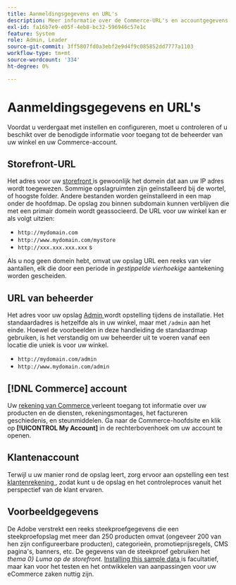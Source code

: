 ```yaml
---
title: Aanmeldingsgegevens en URL's
description: Meer informatie over de Commerce-URL's en accountgegevens die worden gebruikt om toegang te krijgen tot uw beheerder en winkelcentrum.
exl-id: fa16b7e9-e05f-4eb8-bc32-596946c57e1c
feature: System
role: Admin, Leader
source-git-commit: 3ff5807fd0a3ebf2e9d4f9c085852dd7777a1103
workflow-type: tm+mt
source-wordcount: '334'
ht-degree: 0%

---
```


# Aanmeldingsgegevens en URL&#39;s

Voordat u verdergaat met instellen en configureren, moet u controleren of u beschikt over de benodigde informatie voor toegang tot de beheerder van uw winkel en uw Commerce-account.

## Storefront-URL

Het adres voor uw [ storefront ](storefront.md) is gewoonlijk het domein dat aan uw IP adres wordt toegewezen. Sommige opslagruimten zijn geïnstalleerd bij de wortel, of hoogste folder. Andere bestanden worden geïnstalleerd in een map onder de hoofdmap. De opslag zou binnen subdomain kunnen verblijven die met een primair domein wordt geassocieerd. De URL voor uw winkel kan er als volgt uitzien:

- `http://mydomain.com`
- `http://www.mydomain.com/mystore`
- `http://xxx.xxx.xxx.xxx` s

Als u nog geen domein hebt, omvat uw opslag URL een reeks van vier aantallen, elk die door een periode in _gestippelde vierhoekige_ aantekening worden gescheiden.

## URL van beheerder

Het adres voor uw opslag [ Admin ](admin.md) wordt opstelling tijdens de installatie. Het standaardadres is hetzelfde als in uw winkel, maar met `/admin` aan het einde. Hoewel de voorbeelden in deze handleiding de standaardmap gebruiken, is het verstandig om uw beheerder uit te voeren vanaf een locatie die uniek is voor uw winkel.

- `http://mydomain.com/admin`
- `http://www.mydomain.com/admin`

## [!DNL Commerce] account

Uw [ rekening van Commerce ](commerce-account-create.md) verleent toegang tot informatie over uw producten en de diensten, rekeningsmontages, het factureren geschiedenis, en steunmiddelen. Ga naar de Commerce-hoofdsite en klik op **[!UICONTROL My Account]** in de rechterbovenhoek om uw account te openen.

## Klantenaccount

Terwijl u uw manier rond de opslag leert, zorg ervoor aan opstelling een test [ klantenrekening ](../customers/account-dashboard.md), zodat kunt u de opslag en het controleproces vanuit het perspectief van de klant ervaren.

## Voorbeeldgegevens

De Adobe verstrekt een reeks steekproefgegevens die een steekproefopslag met meer dan 250 producten omvat (ongeveer 200 van hen zijn configureerbare producten), categorieën, promotieprijsregels, CMS pagina&#39;s, banners, etc. De gegevens van de steekproef gebruiken het _thema 0&rbrace; Luma op de storefront._ [ Installing this sample data ](https://experienceleague.adobe.com/docs/commerce-operations/installation-guide/next-steps/sample-data/overview.html?lang=nl-NL) is facultatief, maar kan voor het testen en het ontwikkelen van aanpassingen voor uw eCommerce zaken nuttig zijn.
